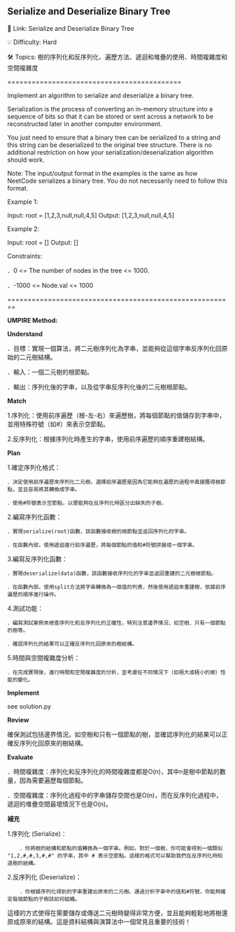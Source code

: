**Serialize and Deserialize Binary Tree**
-
🔗 Link: Serialize and Deserialize Binary Tree

💡 Difficulty: Hard

🛠️ Topics: 樹的序列化和反序列化、遍歷方法、遞迴和堆疊的使用、時間複雜度和空間複雜度

===========================================

Implement an algorithm to serialize and deserialize a binary tree.

Serialization is the process of converting an in-memory structure into a sequence of bits so that it can be stored or sent across a network to be reconstructed later in another computer environment.

You just need to ensure that a binary tree can be serialized to a string and this string can be deserialized to the original tree structure. There is no additional restriction on how your serialization/deserialization algorithm should work.

Note: The input/output format in the examples is the same as how NeetCode serializes a binary tree. You do not necessarily need to follow this format.

Example 1:

Input: root = [1,2,3,null,null,4,5]
Output: [1,2,3,null,null,4,5]

Example 2:

Input: root = []
Output: []

Constraints:

．0 <= The number of nodes in the tree <= 1000.

．-1000 <= Node.val <= 1000

========================================================

**UMPIRE Method:**

**Understand**

．目標：實現一個算法，將二元樹序列化為字串，並能夠從這個字串反序列化回原始的二元樹結構。

．輸入：一個二元樹的根節點。

．輸出：序列化後的字串，以及從字串反序列化後的二元樹根節點。

**Match**

1.序列化：使用前序遍歷（根-左-右）來遍歷樹，將每個節點的值儲存到字串中，並用特殊符號（如#）來表示空節點。

2.反序列化：根據序列化時產生的字串，使用前序遍歷的順序重建樹結構。

**Plan**

1.確定序列化格式：

    ．決定使用前序遍歷來序列化二元樹。選擇前序遍歷是因為它能夠在遍歷的過程中直接獲得根節點，並且容易將其轉換成字串。
    
    ．使用#符號表示空節點，以便能夠在反序列化時區分出缺失的子樹。

2.編寫序列化函數：

    ．實現serialize(root)函數，該函數接收樹的根節點並返回序列化的字串。

    ．在函數內部，使用遞迴進行前序遍歷，將每個節點的值和#符號拼接成一個字串。

3.編寫反序列化函數：

    ．實現deserialize(data)函數，該函數接收序列化的字串並返回重建的二元樹根節點。
    
    ．在函數內部，使用split方法將字串轉換為一個值的列表，然後使用遞迴來重建樹，依據前序遍歷的順序進行操作。

4.測試功能：

    ．編寫測試案例來檢查序列化和反序列化的正確性，特別注意邊界情況，如空樹、只有一個節點的樹等。
    
    ．確認序列化的結果可以正確反序列化回原來的樹結構。

5.時間與空間複雜度分析：

    ．在完成實現後，進行時間和空間複雜度的分析，並考慮在不同情況下（如極大或極小的樹）性能的變化。

**Implement**

see solution.py

**Review**

確保測試包括邊界情況，如空樹和只有一個節點的樹，並確認序列化的結果可以正確反序列化回原來的樹結構。

**Evaluate**

．時間複雜度：序列化和反序列化的時間複雜度都是O(n)，其中n是樹中節點的數量，因為需要遍歷每個節點。

．空間複雜度：序列化過程中的字串儲存空間也是O(n)，而在反序列化過程中，遞迴的堆疊空間最壞情況下也是O(n)。

**補充**

1.序列化 (Serialize)：

        ．你將樹的結構和節點的值轉換為一個字串。例如，對於一個樹，你可能會得到一個類似 "1,2,#,#,3,#,#" 的字串，其中 # 表示空節點。這樣的格式可以幫助我們在反序列化時知道樹的結構。

2.反序列化 (Deserialize)：

        ．你根據序列化得到的字串重建出原來的二元樹。通過分析字串中的值和#符號，你能夠確定每個節點的子樹該如何組織。

這樣的方式使得在需要儲存或傳送二元樹時變得非常方便，並且能夠輕鬆地將樹還原成原來的結構。這是資料結構與演算法中一個常見且重要的技術！
